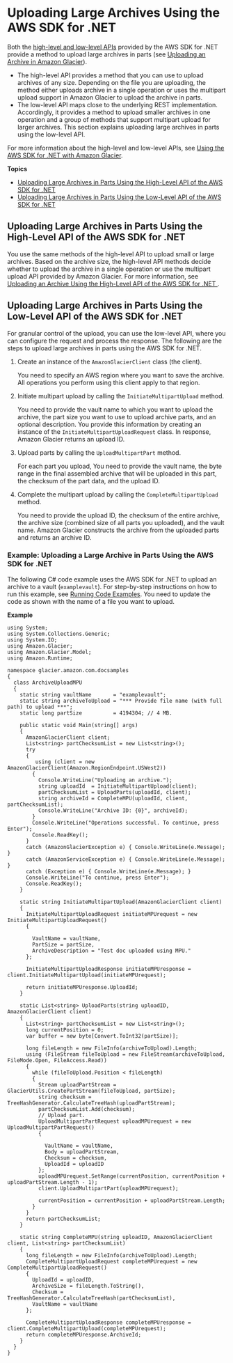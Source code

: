 # Uploading Large Archives Using the AWS SDK for \.NET<a name="uploading-an-archive-mpu-using-dotnet"></a>

Both the [high\-level and low\-level APIs](using-aws-sdk.md) provided by the AWS SDK for \.NET provide a method to upload large archives in parts \(see [Uploading an Archive in Amazon Glacier](uploading-an-archive.md)\)\. 
+ The high\-level API provides a method that you can use to upload archives of any size\. Depending on the file you are uploading, the method either uploads archive in a single operation or uses the multipart upload support in Amazon Glacier to upload the archive in parts\.
+ The low\-level API maps close to the underlying REST implementation\. Accordingly, it provides a method to upload smaller archives in one operation and a group of methods that support multipart upload for larger archives\. This section explains uploading large archives in parts using the low\-level API\.

For more information about the high\-level and low\-level APIs, see [Using the AWS SDK for \.NET with Amazon Glacier](using-aws-sdk-for-dot-net.md)\.

**Topics**
+ [Uploading Large Archives in Parts Using the High\-Level API of the AWS SDK for \.NET](#uploading-an-archive-in-parts-highlevel-using-dotnet)
+ [Uploading Large Archives in Parts Using the Low\-Level API of the AWS SDK for \.NET](#uploading-an-archive-in-parts-lowlevel-using-dotnet)

## Uploading Large Archives in Parts Using the High\-Level API of the AWS SDK for \.NET<a name="uploading-an-archive-in-parts-highlevel-using-dotnet"></a>

You use the same methods of the high\-level API to upload small or large archives\. Based on the archive size, the high\-level API methods decide whether to upload the archive in a single operation or use the multipart upload API provided by Amazon Glacier\. For more information, see [Uploading an Archive Using the High\-Level API of the AWS SDK for \.NET ](uploading-an-archive-single-op-using-dotnet.md#uploading-an-archive-single-op-highlevel-using-dotnet)\.

## Uploading Large Archives in Parts Using the Low\-Level API of the AWS SDK for \.NET<a name="uploading-an-archive-in-parts-lowlevel-using-dotnet"></a>

For granular control of the upload, you can use the low\-level API, where you can configure the request and process the response\. The following are the steps to upload large archives in parts using the AWS SDK for \.NET\.

1. Create an instance of the `AmazonGlacierClient` class \(the client\)\. 

   You need to specify an AWS region where you want to save the archive\. All operations you perform using this client apply to that region\. 

1. Initiate multipart upload by calling the `InitiateMultipartUpload` method\.

   You need to provide the vault name to which you want to upload the archive, the part size you want to use to upload archive parts, and an optional description\. You provide this information by creating an instance of the `InitiateMultipartUploadRequest` class\. In response, Amazon Glacier returns an upload ID\.

1. Upload parts by calling the `UploadMultipartPart` method\. 

   For each part you upload, You need to provide the vault name, the byte range in the final assembled archive that will be uploaded in this part, the checksum of the part data, and the upload ID\. 

1. Complete the multipart upload by calling the `CompleteMultipartUpload` method\.

   You need to provide the upload ID, the checksum of the entire archive, the archive size \(combined size of all parts you uploaded\), and the vault name\. Amazon Glacier constructs the archive from the uploaded parts and returns an archive ID\.

### Example: Uploading a Large Archive in Parts Using the AWS SDK for \.NET<a name="upload-archive-mpu-dotnet-example"></a>

The following C\# code example uses the AWS SDK for \.NET to upload an archive to a vault \(`examplevault`\)\. For step\-by\-step instructions on how to run this example, see [Running Code Examples](using-aws-sdk-for-dot-net.md#setting-up-and-testing-sdk-dotnet)\. You need to update the code as shown with the name of a file you want to upload\.

**Example**  

```
using System;
using System.Collections.Generic;
using System.IO;
using Amazon.Glacier;
using Amazon.Glacier.Model;
using Amazon.Runtime;

namespace glacier.amazon.com.docsamples
{
  class ArchiveUploadMPU
  {
    static string vaultName       = "examplevault";
    static string archiveToUpload = "*** Provide file name (with full path) to upload ***";
    static long partSize          = 4194304; // 4 MB.

    public static void Main(string[] args)
    {
      AmazonGlacierClient client;
      List<string> partChecksumList = new List<string>();
      try
      {
         using (client = new AmazonGlacierClient(Amazon.RegionEndpoint.USWest2)) 
        {
          Console.WriteLine("Uploading an archive.");
          string uploadId  = InitiateMultipartUpload(client);
          partChecksumList = UploadParts(uploadId, client);
          string archiveId = CompleteMPU(uploadId, client, partChecksumList);
          Console.WriteLine("Archive ID: {0}", archiveId);
        }
        Console.WriteLine("Operations successful. To continue, press Enter");
        Console.ReadKey();
      }
      catch (AmazonGlacierException e) { Console.WriteLine(e.Message); }
      catch (AmazonServiceException e) { Console.WriteLine(e.Message); }
      catch (Exception e) { Console.WriteLine(e.Message); }
      Console.WriteLine("To continue, press Enter");
      Console.ReadKey();
    }

    static string InitiateMultipartUpload(AmazonGlacierClient client)
    {
      InitiateMultipartUploadRequest initiateMPUrequest = new InitiateMultipartUploadRequest()
      {

        VaultName = vaultName,
        PartSize = partSize,
        ArchiveDescription = "Test doc uploaded using MPU."
      };

      InitiateMultipartUploadResponse initiateMPUresponse = client.InitiateMultipartUpload(initiateMPUrequest);

      return initiateMPUresponse.UploadId;
    }

    static List<string> UploadParts(string uploadID, AmazonGlacierClient client)
    {
      List<string> partChecksumList = new List<string>();
      long currentPosition = 0;
      var buffer = new byte[Convert.ToInt32(partSize)];

      long fileLength = new FileInfo(archiveToUpload).Length;
      using (FileStream fileToUpload = new FileStream(archiveToUpload, FileMode.Open, FileAccess.Read))
      {
        while (fileToUpload.Position < fileLength)
        {
          Stream uploadPartStream = GlacierUtils.CreatePartStream(fileToUpload, partSize);
          string checksum = TreeHashGenerator.CalculateTreeHash(uploadPartStream);
          partChecksumList.Add(checksum);
          // Upload part.
          UploadMultipartPartRequest uploadMPUrequest = new UploadMultipartPartRequest()
          {

            VaultName = vaultName,
            Body = uploadPartStream,
            Checksum = checksum,
            UploadId = uploadID
          };
          uploadMPUrequest.SetRange(currentPosition, currentPosition + uploadPartStream.Length - 1);
          client.UploadMultipartPart(uploadMPUrequest);

          currentPosition = currentPosition + uploadPartStream.Length;
        }
      }
      return partChecksumList;
    }

    static string CompleteMPU(string uploadID, AmazonGlacierClient client, List<string> partChecksumList)
    {
      long fileLength = new FileInfo(archiveToUpload).Length;
      CompleteMultipartUploadRequest completeMPUrequest = new CompleteMultipartUploadRequest()
      {
        UploadId = uploadID,
        ArchiveSize = fileLength.ToString(),
        Checksum = TreeHashGenerator.CalculateTreeHash(partChecksumList),
        VaultName = vaultName
      };

      CompleteMultipartUploadResponse completeMPUresponse = client.CompleteMultipartUpload(completeMPUrequest);
      return completeMPUresponse.ArchiveId;
    }
  }
}
```